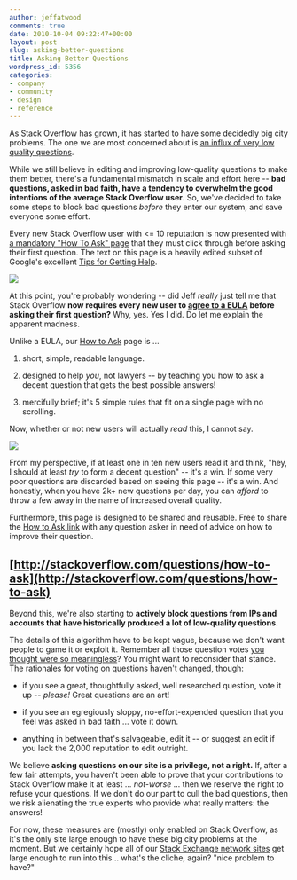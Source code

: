 ```yaml
---
author: jeffatwood
comments: true
date: 2010-10-04 09:22:47+00:00
layout: post
slug: asking-better-questions
title: Asking Better Questions
wordpress_id: 5356
categories:
- company
- community
- design
- reference
---
```


As Stack Overflow has grown, it has started to have some decidedly big city problems. The one we are most concerned about is [an influx of very low quality questions](http://meta.stackoverflow.com/questions/56817/can-we-prevent-some-of-the-low-quality-questions-from-entering-our-system).

While we still believe in editing and improving low-quality questions to make them better, there's a fundamental mismatch in scale and effort here -- **bad questions, asked in bad faith, have a tendency to overwhelm the good intentions of the average Stack Overflow user**. So, we've decided to take some steps to block bad questions _before_ they enter our system, and save everyone some effort.

Every new Stack Overflow user with <= 10 reputation is now presented with [a mandatory "How To Ask" page](http://stackoverflow.com/questions/how-to-ask) that they must click through before asking their first question. The text on this page is a heavily edited subset of Google's excellent [Tips for Getting Help](http://googlewebmastercentral.blogspot.com/2010/09/tips-for-getting-help-with-your-site.html).

[![](http://blog.stackoverflow.com/wp-content/uploads/how-to-ask-screenshot1.png)](http://stackoverflow.com/questions/how-to-ask)

At this point, you're probably wondering -- did Jeff _really_ just tell me that Stack Overflow **now requires every new user to [agree to a EULA](http://www.codinghorror.com/blog/2007/06/does-anyone-actually-read-software-eulas.html) before asking their first question?** Why, yes. Yes I did. Do let me explain the apparent madness.

Unlike a EULA, our [How to Ask](http://stackoverflow.com/questions/how-to-ask) page is ...





  1. short, simple, readable language.

  2. designed to help _you_, not lawyers -- by teaching you how to ask a decent question that gets the best possible answers!

  3. mercifully brief; it's 5 simple rules that fit on a single page with no scrolling.


Now, whether or not new users will actually _read_ this, I cannot say. 

![](http://blog.stackoverflow.com/wp-content/uploads/what-we-say-to-dogs.jpg)

From my perspective, if at least one in ten new users read it and think, "hey, I should at least _try_ to form a decent question" -- it's a win. If some very poor questions are discarded based on seeing this page -- it's a win. And honestly, when you have 2k+ new questions per day, you can _afford_ to throw a few away in the name of increased overall quality. 

Furthermore, this page is designed to be shared and reusable. Free to share the [How to Ask link](http://stackoverflow.com/questions/how-to-ask) with any question asker in need of advice on how to improve their question.



## [http://stackoverflow.com/questions/how-to-ask](http://stackoverflow.com/questions/how-to-ask)



Beyond this, we're also starting to **actively block questions from IPs and accounts that have historically produced a lot of low-quality questions.**

The details of this algorithm have to be kept vague, because we don't want people to game it or exploit it. Remember all those question votes [you thought were so meaningless](http://meta.stackoverflow.com/questions/9508/why-arent-people-voting-for-questions)? You might want to reconsider that stance. The rationales for voting on questions haven't changed, though:





  * if you see a great, thoughtfully asked, well researched question, vote it up -- _please!_ Great questions are an art!

  * if you see an egregiously sloppy, no-effort-expended question that you feel was asked in bad faith ... vote it down.

  * anything in between that's salvageable, edit it -- or suggest an edit if you lack the 2,000 reputation to edit outright.


We believe **asking questions on our site is a privilege, not a right.** If, after a few fair attempts, you haven't been able to prove that your contributions to Stack Overflow make it at least ... _not-worse_ ... then we reserve the right to refuse your questions. If we don't do our part to cull the bad questions, then we risk alienating the true experts who provide what really matters: the answers!

For now, these measures are (mostly) only enabled on Stack Overflow, as it's the only site large enough to have these big city problems at the moment.  But we certainly hope all of our [Stack Exchange network sites](http://stackexchange.com/sites) get large enough to run into this .. what's the cliche, again? "nice problem to have?"
